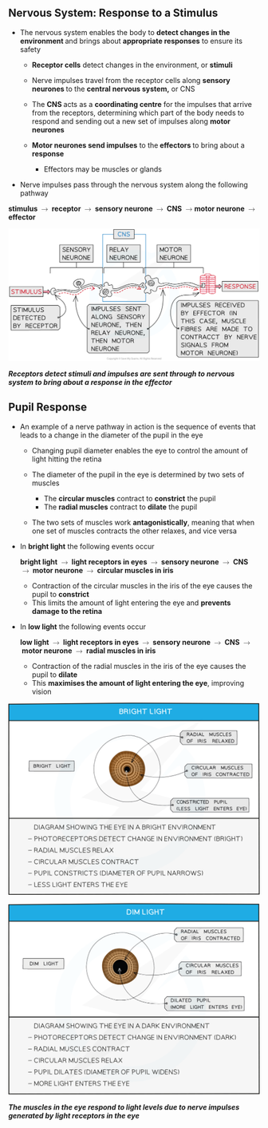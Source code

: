 Nervous System: Response to a Stimulus
--------------------------------------

* The nervous system enables the body to <b>detect changes in the environment </b>and brings about <b>appropriate responses</b> to ensure its safety

  + <b>Receptor cells</b> detect changes in the environment, or <b>stimuli</b>
  + Nerve impulses travel from the receptor cells along <b>sensory neurones </b>to the <b>central nervous system,</b> or CNS
  + The <b>CNS </b>acts as a <b>coordinating centre</b> for the impulses that arrive from the receptors, determining which part of the body needs to respond and sending out a new set of impulses along <b>motor neurones</b>
  + <b>Motor neurones send impulses</b> to the<b> effectors </b>to bring about a <b>response</b>

    - Effectors may be muscles or glands
* Nerve impulses pass through the nervous system along the following pathway

<b>stimulus </b><math><semantics><mo>→</mo><annotation>{"language":"en","fontFamily":"Times New Roman","fontSize":"18"}</annotation></semantics></math><b> receptor </b><math><semantics><mo>→</mo><annotation>{"language":"en","fontFamily":"Times New Roman","fontSize":"18"}</annotation></semantics></math><b> sensory neurone </b><math><semantics><mo>→</mo><annotation>{"language":"en","fontFamily":"Times New Roman","fontSize":"18"}</annotation></semantics></math><b> CNS </b><math><semantics><mo>→</mo><annotation>{"language":"en","fontFamily":"Times New Roman","fontSize":"18"}</annotation></semantics></math><b>motor neurone </b><math><semantics><mo>→</mo><annotation>{"language":"en","fontFamily":"Times New Roman","fontSize":"18"}</annotation></semantics></math><b>effector</b>

![Nerve pathway stimulus to response](Nerve-pathway-stimulus-to-response.png)

<i><b>Receptors detect stimuli and impulses are sent through to nervous system to bring about a response in the effector</b></i>

Pupil Response
--------------

* An example of a nerve pathway in action is the sequence of events that leads to a change in the diameter of the pupil in the eye

  + Changing pupil diameter enables the eye to control the amount of light hitting the retina
  + The diameter of the pupil in the eye is determined by two sets of muscles

    - The <b>circular muscles</b> contract to <b>constrict</b> the pupil
    - The <b>radial muscles</b> contract to <b>dilate</b> the pupil
  + The two sets of muscles work <b>antagonistically</b>, meaning that when one set of muscles contracts the other relaxes, and vice versa
* In <b>bright light</b> the following events occur

  <b>bright light </b><math><semantics><mo>→</mo><annotation>{"language":"en","fontFamily":"Times New Roman","fontSize":"18"}</annotation></semantics></math><b> light receptors in eyes </b><math><semantics><mo>→</mo><annotation>{"language":"en","fontFamily":"Times New Roman","fontSize":"18"}</annotation></semantics></math><b> sensory neurone </b><math><semantics><mo>→</mo><annotation>{"language":"en","fontFamily":"Times New Roman","fontSize":"18"}</annotation></semantics></math><b> CNS </b><math><semantics><mo>→</mo><annotation>{"language":"en","fontFamily":"Times New Roman","fontSize":"18"}</annotation></semantics></math><b> motor neurone </b><math><semantics><mo>→</mo><annotation>{"language":"en","fontFamily":"Times New Roman","fontSize":"18"}</annotation></semantics></math><b> circular muscles in iris</b>

  + Contraction of the circular muscles in the iris of the eye causes the pupil to <b>constrict</b>
  + This limits the amount of light entering the eye and <b>prevents damage to the retina</b>
* In <b>low light</b> the following events occur

  <b>low light </b><math><semantics><mo>→</mo><annotation>{"language":"en","fontFamily":"Times New Roman","fontSize":"18"}</annotation></semantics></math><b> light receptors in eyes </b><math><semantics><mo>→</mo><annotation>{"language":"en","fontFamily":"Times New Roman","fontSize":"18"}</annotation></semantics></math><b> sensory neurone </b><math><semantics><mo>→</mo><annotation>{"language":"en","fontFamily":"Times New Roman","fontSize":"18"}</annotation></semantics></math><b> CNS </b><math><semantics><mo>→</mo><annotation>{"language":"en","fontFamily":"Times New Roman","fontSize":"18"}</annotation></semantics></math><b> motor neurone </b><math><semantics><mo>→</mo><annotation>{"language":"en","fontFamily":"Times New Roman","fontSize":"18"}</annotation></semantics></math><b> radial muscles in iris</b>

  + Contraction of the radial muscles in the iris of the eye causes the pupil to <b>dilate</b>
  + This <b>maximises the amount of light entering the eye</b>, improving vision

![BRIGHT LIGHT table](14.3-BRIGHT-LIGHT-table.png)

![DIM LIGHT table](14.3-DIM-LIGHT-table.png)

<i><b>The muscles in the eye respond to light levels due to nerve impulses generated by light receptors in the eye</b></i>